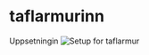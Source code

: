 # taflarmurinn
Uppsetningin
![Setup for taflarmur](https://github.com/arnargisla/taflarmurinn/taflarmur-setup.jpg)

